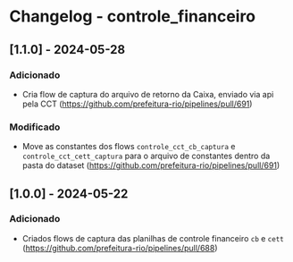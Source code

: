 # Changelog - controle_financeiro


## [1.1.0] - 2024-05-28

### Adicionado

- Cria flow de captura do arquivo de retorno da Caixa, enviado via api pela CCT (https://github.com/prefeitura-rio/pipelines/pull/691)

### Modificado

- Move as constantes dos flows `controle_cct_cb_captura` e `controle_cct_cett_captura` para o arquivo de constantes dentro da pasta do dataset (https://github.com/prefeitura-rio/pipelines/pull/691)

## [1.0.0] - 2024-05-22

### Adicionado

- Criados flows de captura das planilhas de controle financeiro `cb` e `cett` (https://github.com/prefeitura-rio/pipelines/pull/688)